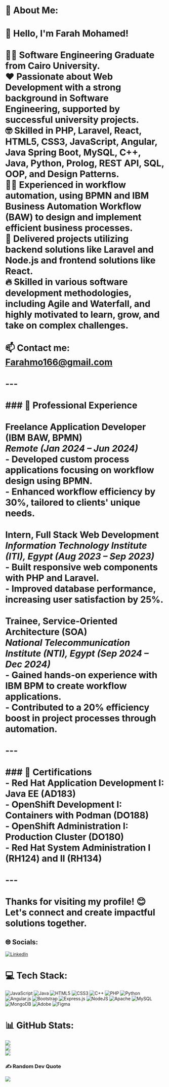 # 💫 About Me:
# 👋 Hello, I'm Farah Mohamed! <br><br>👨‍🎓 Software Engineering Graduate from Cairo University.  <br>❤️ Passionate about Web Development with a strong background in Software Engineering, supported by successful university projects.  <br>🤓 Skilled in PHP, Laravel, React, HTML5, CSS3, JavaScript, Angular, Java Spring Boot, MySQL, C++, Java, Python, Prolog, REST API, SQL, OOP, and Design Patterns.  <br>🧑‍💻 Experienced in workflow automation, using BPMN and IBM Business Automation Workflow (BAW) to design and implement efficient business processes.  <br>📖 Delivered projects utilizing backend solutions like Laravel and Node.js and frontend solutions like React.<br>🔥 Skilled in various software development methodologies, including Agile and Waterfall, and highly motivated to learn, grow, and take on complex challenges.<br><br>📫 **Contact me**: [Farahmo166@gmail.com](mailto:Farahmo166@gmail.com)  <br><br>---<br><br>### 💼 Professional Experience<br><br>**Freelance Application Developer (IBM BAW, BPMN)**  <br>*Remote (Jan 2024 – Jun 2024)*  <br>- Developed custom process applications focusing on workflow design using BPMN.<br>- Enhanced workflow efficiency by 30%, tailored to clients' unique needs.<br><br>**Intern, Full Stack Web Development**  <br>*Information Technology Institute (ITI), Egypt (Aug 2023 – Sep 2023)*  <br>- Built responsive web components with PHP and Laravel.<br>- Improved database performance, increasing user satisfaction by 25%.<br><br>**Trainee, Service-Oriented Architecture (SOA)**  <br>*National Telecommunication Institute (NTI), Egypt (Sep 2024 – Dec 2024)*  <br>- Gained hands-on experience with IBM BPM to create workflow applications.<br>- Contributed to a 20% efficiency boost in project processes through automation.<br><br>---<br><br>### 📜 Certifications<br>- **Red Hat Application Development I: Java EE (AD183)**<br>- **OpenShift Development I: Containers with Podman (DO188)**<br>- **OpenShift Administration I: Production Cluster (DO180)**<br>- **Red Hat System Administration I (RH124)** and **II (RH134)**<br><br>---<br><br>Thanks for visiting my profile! 😊 Let's connect and create impactful solutions together.<br>


## 🌐 Socials:
[![LinkedIn](https://img.shields.io/badge/LinkedIn-%230077B5.svg?logo=linkedin&logoColor=white)](https://linkedin.com/in/https://www.linkedin.com/in/farahmo/) 

# 💻 Tech Stack:
![JavaScript](https://img.shields.io/badge/javascript-%23323330.svg?style=for-the-badge&logo=javascript&logoColor=%23F7DF1E) ![Java](https://img.shields.io/badge/java-%23ED8B00.svg?style=for-the-badge&logo=openjdk&logoColor=white) ![HTML5](https://img.shields.io/badge/html5-%23E34F26.svg?style=for-the-badge&logo=html5&logoColor=white) ![CSS3](https://img.shields.io/badge/css3-%231572B6.svg?style=for-the-badge&logo=css3&logoColor=white) ![C++](https://img.shields.io/badge/c++-%2300599C.svg?style=for-the-badge&logo=c%2B%2B&logoColor=white) ![PHP](https://img.shields.io/badge/php-%23777BB4.svg?style=for-the-badge&logo=php&logoColor=white) ![Python](https://img.shields.io/badge/python-3670A0?style=for-the-badge&logo=python&logoColor=ffdd54) ![Angular.js](https://img.shields.io/badge/angular.js-%23E23237.svg?style=for-the-badge&logo=angularjs&logoColor=white) ![Bootstrap](https://img.shields.io/badge/bootstrap-%238511FA.svg?style=for-the-badge&logo=bootstrap&logoColor=white) ![Express.js](https://img.shields.io/badge/express.js-%23404d59.svg?style=for-the-badge&logo=express&logoColor=%2361DAFB) ![NodeJS](https://img.shields.io/badge/node.js-6DA55F?style=for-the-badge&logo=node.js&logoColor=white) ![Apache](https://img.shields.io/badge/apache-%23D42029.svg?style=for-the-badge&logo=apache&logoColor=white) ![MySQL](https://img.shields.io/badge/mysql-4479A1.svg?style=for-the-badge&logo=mysql&logoColor=white) ![MongoDB](https://img.shields.io/badge/MongoDB-%234ea94b.svg?style=for-the-badge&logo=mongodb&logoColor=white) ![Adobe](https://img.shields.io/badge/adobe-%23FF0000.svg?style=for-the-badge&logo=adobe&logoColor=white) ![Figma](https://img.shields.io/badge/figma-%23F24E1E.svg?style=for-the-badge&logo=figma&logoColor=white)
# 📊 GitHub Stats:
![](https://github-readme-stats.vercel.app/api?username=Farahmo77&theme=dark&hide_border=false&include_all_commits=false&count_private=false)<br/>
![](https://github-readme-streak-stats.herokuapp.com/?user=Farahmo77&theme=dark&hide_border=false)<br/>
![](https://github-readme-stats.vercel.app/api/top-langs/?username=Farahmo77&theme=dark&hide_border=false&include_all_commits=false&count_private=false&layout=compact)

### ✍️ Random Dev Quote
![](https://quotes-github-readme.vercel.app/api?type=horizontal&theme=radical)

<!-- Proudly created with GPRM ( https://gprm.itsvg.in ) -->
